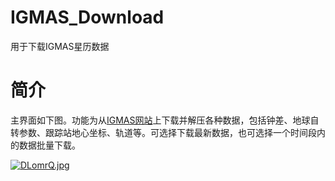 # IGMAS_Download
用于下载IGMAS星历数据
# 简介
主界面如下图。功能为从[IGMAS网站](http://www.igmas.org/)上下载并解压各种数据，包括钟差、地球自转参数、跟踪站地心坐标、轨道等。可选择下载最新数据，也可选择一个时间段内的数据批量下载。

[![DLomrQ.jpg](https://s3.ax1x.com/2020/12/05/DLomrQ.jpg)](https://imgchr.com/i/DLomrQ)
